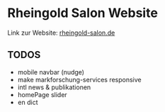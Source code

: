 # Rheingold Salon Website

Link zur Website: [rheingold-salon.de](https://rheingold-salon.de)

## TODOS

* mobile navbar (nudge)
* make markforschung-services responsive
* intl news & publikationen
* homePage slider
* en dict
